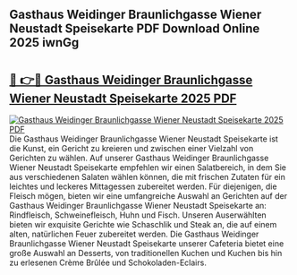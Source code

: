 ## Gasthaus Weidinger Braunlichgasse Wiener Neustadt Speisekarte PDF Download Online 2025 iwnGg

# <h2><a href="http://gc6edxf.nevu.top/?p=Gasthaus+Weidinger+Braunlichgasse+Wiener+Neustadt+Speisekarte">🔗 👉🔴 Gasthaus Weidinger Braunlichgasse Wiener Neustadt Speisekarte 2025 PDF</a></h2>

[![Gasthaus Weidinger Braunlichgasse Wiener Neustadt Speisekarte 2025 PDF](https://i.imgur.com/dBaPXMq.png)](http://gc6edxf.nevu.top/?p=Gasthaus+Weidinger+Braunlichgasse+Wiener+Neustadt+Speisekarte)
Die Gasthaus Weidinger Braunlichgasse Wiener Neustadt Speisekarte ist die Kunst, ein Gericht zu kreieren und zwischen einer Vielzahl von Gerichten zu wählen. Auf unserer Gasthaus Weidinger Braunlichgasse Wiener Neustadt Speisekarte empfehlen wir einen Salatbereich, in dem Sie aus verschiedenen Salaten wählen können, die mit frischen Zutaten für ein leichtes und leckeres Mittagessen zubereitet werden. Für diejenigen, die Fleisch mögen, bieten wir eine umfangreiche Auswahl an Gerichten auf der Gasthaus Weidinger Braunlichgasse Wiener Neustadt Speisekarte an: Rindfleisch, Schweinefleisch, Huhn und Fisch. Unseren Auserwählten bieten wir exquisite Gerichte wie Schaschlik und Steak an, die auf einem alten, natürlichen Feuer zubereitet werden. Die Gasthaus Weidinger Braunlichgasse Wiener Neustadt Speisekarte unserer Cafeteria bietet eine große Auswahl an Desserts, von traditionellen Kuchen und Kuchen bis hin zu erlesenen Crème Brûlée und Schokoladen-Eclairs.
